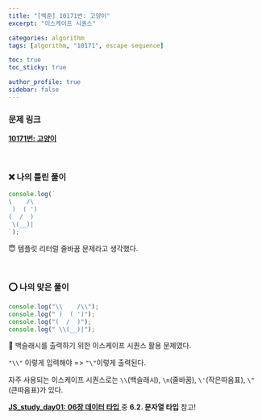 ```yaml
---
title: "[백준] 10171번: 고양이"
excerpt: "이스케이프 시퀀스"

categories: algorithm
tags: [algorithm, "10171", escape sequence]

toc: true
toc_sticky: true

author_profile: true
sidebar: false
---
```


### 문제 링크

[**10171번: 고양이**](https://www.acmicpc.net/problem/10171)

<br>

### ❌ 나의 틀린 풀이

```js
console.log(`
\    /\
 )  ( ')
(  /  )
 \(__)|
`);
```

😇 템플릿 리터럴 줄바꿈 문제라고 생각했다.

<br>

### ⭕️ 나의 맞은 풀이

```js
console.log("\\    /\\");
console.log(" )  ( ')");
console.log("(  /  )");
console.log(" \\(__)|");
```

🥹 백슬래시를 출력하기 위한 이스케이프 시퀀스 활용 문제였다.

`"\\"` 이렇게 입력해야 => `"\"`이렇게 출력된다.

자주 사용되는 이스케이프 시퀀스로는 `\\`(백슬래시), `\n`(줄바꿈), `\'`(작은따옴표), `\"`(큰따옴표)가 있다.

[**JS_study_day01: 06장 데이터 타입**
](https://kwonkabi.github.io/javascript_study/js-study-day01-06/#62-%EB%AC%B8%EC%9E%90%EC%97%B4-%ED%83%80%EC%9E%85) 중 **6.2. 문자열 타입** 참고!
